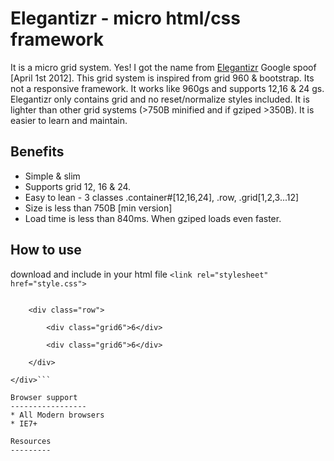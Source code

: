 Elegantizr - micro html/css framework 
=====================================
It is a micro grid system. Yes! I got the name from <a href="http://www.google.com/landing/elegantizr/">Elegantizr</a> Google spoof [April 1st 2012]. This grid system is inspired from grid 960 & bootstrap. Its not a responsive framework. It works like 960gs and supports 12,16 & 24 gs. Elegantizr only contains grid and no reset/normalize styles included. It is lighter than other grid systems (>750B minified and if gziped >350B). It is easier to learn and maintain. 

Benefits
--------
* Simple & slim 
* Supports grid 12, 16 & 24.
* Easy to lean - 3 classes .container#[12,16,24], .row, .grid[1,2,3...12]
* Size is less than 750B [min version]
* Load time is less than 840ms. When gziped loads even faster.

How to use
----------
download and include in your html file
```<link rel="stylesheet" href="style.css">```

```<div class="container12">
	
	<div class="row">
	
		<div class="grid6">6</div>
		
		<div class="grid6">6</div>
		
	</div>
	
</div>```

Browser support
-----------------
* All Modern browsers 
* IE7+

Resources 
---------


